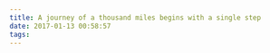 ```yaml
---
title: A journey of a thousand miles begins with a single step
date: 2017-01-13 00:58:57
tags:
---
```

